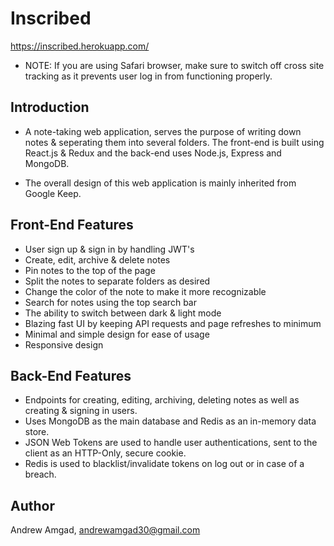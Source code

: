 # Inscribed
https://inscribed.herokuapp.com/

* NOTE: If you are using Safari browser, make sure to switch off cross site tracking as it prevents user log in from functioning properly.

## Introduction
- A note-taking web application, serves the purpose of writing down notes & seperating them into several folders. The front-end is built using React.js & Redux and the back-end uses Node.js, Express and MongoDB. 

- The overall design of this web application is mainly inherited from Google Keep.

## Front-End Features

* User sign up & sign in by handling JWT's
* Create, edit, archive & delete notes
* Pin notes to the top of the page
* Split the notes to separate folders as desired
* Change the color of the note to make it more recognizable
* Search for notes using the top search bar
* The ability to switch between dark & light mode
* Blazing fast UI by keeping API requests and page refreshes to minimum
* Minimal and simple design for ease of usage 
* Responsive design

## Back-End Features
* Endpoints for creating, editing, archiving, deleting notes as well as creating & signing in users.
* Uses MongoDB as the main database and Redis as an in-memory data store.
* JSON Web Tokens are used to handle user authentications, sent to the client as an HTTP-Only, secure cookie.
* Redis is used to blacklist/invalidate tokens on log out or in case of a breach.

## Author
Andrew Amgad,
andrewamgad30@gmail.com
